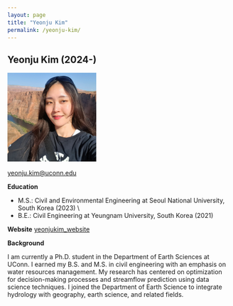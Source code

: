 ```yaml
---
layout: page
title: "Yeonju Kim"
permalink: /yeonju-kim/
---
```


## Yeonju Kim (2024-)

<img src="https://raw.githubusercontent.com/lijingwang/lijingwang.github.io/master/images/Yeonju_Kim_2024.jpg" alt="Yeonju Kim" width="200"/>

yeonju.kim@uconn.edu

**Education** 

- M.S.: Civil and Environmental Engineering at Seoul National University, South Korea (2023) \\ 
- B.E.: Civil Engineering at Yeungnam University, South Korea (2021)

**Website** [yeonjukim_website](https://www.linkedin.com/in/iamkimyeonju/)

**Background**

I am currently a Ph.D. student in the Department of Earth Sciences at UConn. I earned my B.S. and M.S. in civil engineering with an emphasis on water resources management. My research has centered on optimization for decision-making processes and streamflow prediction using data science techniques. I joined the Department of Earth Science to integrate hydrology with geography, earth science, and related fields. 